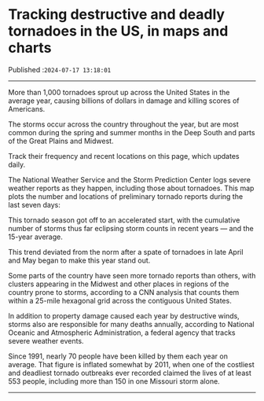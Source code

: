 # Tracking destructive and deadly tornadoes in the US, in maps and charts

Published :`2024-07-17 13:18:01`

---

More than 1,000 tornadoes sprout up across the United States in the average year, causing billions of dollars in damage and killing scores of Americans.

The storms occur across the country throughout the year, but are most common during the spring and summer months in the Deep South and parts of the Great Plains and Midwest.

Track their frequency and recent locations on this page, which updates daily.

The National Weather Service and the Storm Prediction Center logs severe weather reports as they happen, including those about tornadoes. This map plots the number and locations of preliminary tornado reports during the last seven days:

This tornado season got off to an accelerated start, with the cumulative number of storms thus far eclipsing storm counts in recent years — and the 15-year average.

This trend deviated from the norm after a spate of tornadoes in late April and May began to make this year stand out.

Some parts of the country have seen more tornado reports than others, with clusters appearing in the Midwest and other places in regions of the country prone to storms, according to a CNN analysis that counts them within a 25-mile hexagonal grid across the contiguous United States.

In addition to property damage caused each year by destructive winds, storms also are responsible for many deaths annually, according to National Oceanic and Atmospheric Administration, a federal agency that tracks severe weather events.

Since 1991, nearly 70 people have been killed by them each year on average. That figure is inflated somewhat by 2011, when one of the costliest and deadliest tornado outbreaks ever recorded claimed the lives of at least 553 people, including more than 150 in one Missouri storm alone.

---

